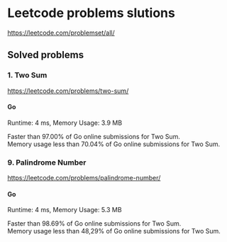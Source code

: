 # Leetcode problems slutions

https://leetcode.com/problemset/all/

## Solved problems

### 1. Two Sum

https://leetcode.com/problems/two-sum/

#### Go

Runtime: 4 ms, Memory Usage: 3.9 MB

Faster than 97.00% of Go online submissions for Two Sum.  
Memory usage less than 70.04% of Go online submissions for Two Sum.

### 9. Palindrome Number

https://leetcode.com/problems/palindrome-number/

#### Go

Runtime: 4 ms, Memory Usage: 5.3 MB

Faster than 98.69% of Go online submissions for Two Sum.  
Memory usage less than 48,29% of Go online submissions for Two Sum.
